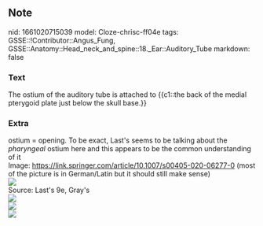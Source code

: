 ## Note
nid: 1661020715039
model: Cloze-chrisc-ff04e
tags: GSSE::!Contributor::Angus_Fung, GSSE::Anatomy::Head_neck_and_spine::18._Ear::Auditory_Tube
markdown: false

### Text
The ostium of the auditory tube is attached to {{c1::the back of the medial pterygoid plate just below the skull base.}}

### Extra
<div>
  <div>
    ostium = opening. To be exact, Last's seems to be talking about
    the <em>pharyngeal</em> ostium here and this appears to be the
    common understanding of it
  </div>
  <div>
    Image: <a href= 
    "https://link.springer.com/article/10.1007/s00405-020-06277-0">https://link.springer.com/article/10.1007/s00405-020-06277-0</a>
    (most of the picture is in German/Latin but it should still
    make sense)
  </div>
  <div><img src="405_2020_6277_Fig8_HTML.png"></div>
  <div>
    Source: Last's 9e, Gray's
  </div>
</div>
<div><img src=
"paste-3b7e7b5861c39bee7a0a877ef2e3884ec41363de.jpg"></div>
<div><img src=
"paste-92db769ce92747bed202efff4a2e350281d6dfc2.jpg"></div>
<div><img src=
"paste-5931348a518e664226d6fb43c0b623e3f1262d4c.jpg"></div>
